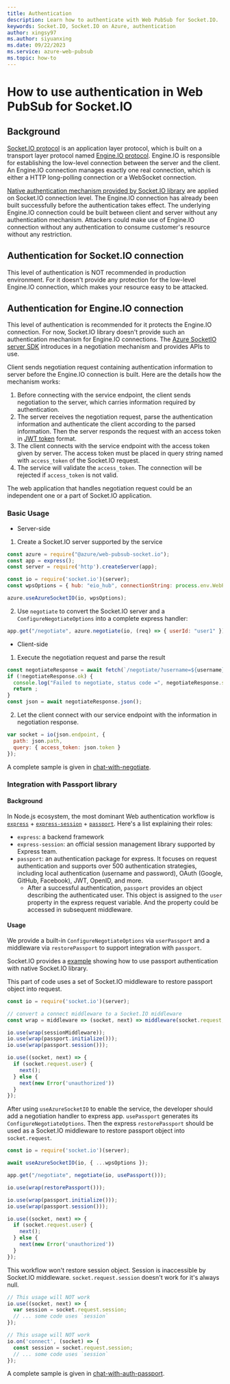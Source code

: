 ```yaml
---
title: Authentication
description: Learn how to authenticate with Web PubSub for Socket.IO. 
keywords: Socket.IO, Socket.IO on Azure, authentication
author: xingsy97
ms.author: siyuanxing
ms.date: 09/22/2023
ms.service: azure-web-pubsub
ms.topic: how-to
---
```

# How to use authentication in Web PubSub for Socket.IO
## Background
[Socket.IO protocol](https://socket.io/docs/v4/socket-io-protocol/) is an application layer protocol, which is built on a transport layer protocol named [Engine.IO protocol](https://socket.io/docs/v4/engine-io-protocol/). 
Engine.IO is responsible for establishing the low-level connection between the server and the client. An Engine.IO connection manages exactly one real connection, which is either a HTTP long-polling connection or a WebSocket connection.

[Native authentication mechanism provided by Socket.IO library](https://socket.io/docs/v4/middlewares/#sending-credentials) are applied on Socket.IO connection level. The Engine.IO connection has already been built successfully before the authentication takes effect. The underlying Engine.IO connection could be built between client and server without any authentication mechanism. Attackers could make use of Engine.IO connection without any authentication to consume customer's resource without any restriction. 

## Authentication for Socket.IO connection
This level of authentication is NOT recommended in production environment. For it doesn't provide any protection for the low-level Engine.IO connection, which makes your resource easy to be attacked.

## Authentication for Engine.IO connection
This level of authentication is recommended for it protects the Engine.IO connection.
For now, Socket.IO library doesn't provide such an authentication mechanism for Engine.IO connections. The [Azure SocketIO server SDK](https://github.com/Azure/azure-webpubsub/tree/main/sdk/webpubsub-socketio-extension) introduces in a negotiation mechanism and provides APIs to use.

Client sends negotiation request containing authentication information to server before the Engine.IO connection is built. Here are the details how the mechanism works:
 
1. Before connecting with the service endpoint, the client sends negotiation to the server, which carries information required by authentication. 
2. The server receives the negotiation request, parse the authentication information and authenticate the client according to the parsed information. Then the server responds the request with an access token in [JWT token](https://jwt.io/) format.
3. The client connects with the service endpoint with the access token given by server. The access token must be placed in query string named with `access_token` of the Socket.IO request.
4. The service will validate the `access_token`. The connection will be rejected if `access_token` is not valid.

The web application that handles negotiation request could be an independent one or a part of Socket.IO application.

### Basic Usage
- Server-side

1. Create a Socket.IO server supported by the service
```javascript
const azure = require("@azure/web-pubsub-socket.io");
const app = express();
const server = require('http').createServer(app);

const io = require('socket.io')(server);
const wpsOptions = { hub: "eio_hub", connectionString: process.env.WebPubSubConnectionString };

azure.useAzureSocketIO(io, wpsOptions);
```


2. Use `negotiate` to convert the Socket.IO server and a `ConfigureNegotiateOptions` into a complete express handler:
```javascript
app.get("/negotiate", azure.negotiate(io, (req) => { userId: "user1" });)
```


- Client-side
1. Execute the negotiation request and parse the result
```javascript
const negotiateResponse = await fetch(`/negotiate/?username=${username}`);
if (!negotiateResponse.ok) {
  console.log("Failed to negotiate, status code =", negotiateResponse.status);
  return ;
}
const json = await negotiateResponse.json();
```

2. Let the client connect with our service endpoint with the information in negotiation response.
```javascript
var socket = io(json.endpoint, {
  path: json.path,
  query: { access_token: json.token }
});
```

A complete sample is given in [chat-with-negotiate](https://github.com/Azure/azure-webpubsub/blob/main/sdk/webpubsub-socketio-extension/examples/chat-with-negotiate/index.js).

### Integration with Passport library

#### Background
In Node.js ecosystem, the most dominant Web authentication workflow is [`express`](https://www.npmjs.com/package/express) + [`express-session`](https://www.npmjs.com/package/express-session) + [`passport`](https://www.npmjs.com/package/passport). Here's a list explaining their roles:
- `express`: a backend framework
- `express-session`: an official session management library supported by Express team.
- `passport`: an authentication package for express. It focuses on request authentication and supports over 500 authentication strategies, including local authentication (username and password), OAuth (Google, GitHub, Facebook), JWT, OpenID, and more.
  - After a successful authentication, `passport` provides an object describing the authenticated user. This object is assigned to the `user` property in the express request variable. And the property could be accessed in subsequent middleware.

#### Usage

We provide a built-in `ConfigureNegotiateOptions` via `userPassport` and a middleware via `restorePassport` to support integration with `passport`.

Socket.IO provides a [example](https://github.com/socketio/socket.io/blob/4.6.2/examples/passport-example/index.js) showing how to use passport authentication with native Socket.IO library.

This part of code uses a set of Socket.IO middleware to restore passport object into request.
```javascript
const io = require('socket.io')(server);

// convert a connect middleware to a Socket.IO middleware
const wrap = middleware => (socket, next) => middleware(socket.request, {}, next);

io.use(wrap(sessionMiddleware));
io.use(wrap(passport.initialize()));
io.use(wrap(passport.session()));

io.use((socket, next) => {
  if (socket.request.user) {
    next();
  } else {
    next(new Error('unauthorized'))
  }
});
```

After using `useAzureSocketIO` to enable the service, the developer should add a negotiation handler to express app. `usePassport` generates its `ConfigureNegotiateOptions`.
Then the express `restorePassport` should be used as a Socket.IO middleware to restore passport object into `socket.request`. 

```javascript
const io = require('socket.io')(server);

await useAzureSocketIO(io, { ...wpsOptions });

app.get("/negotiate", negotiate(io, usePassport()));

io.use(wrap(restorePassport()));

io.use(wrap(passport.initialize()));
io.use(wrap(passport.session()));

io.use((socket, next) => {
  if (socket.request.user) {
    next();
  } else {
    next(new Error('unauthorized'))
  }
});
```

This workflow won't restore session object. Session is inaccessible by Socket.IO middleware. `socket.request.session` doesn't work for it's always null.
```javascript
// This usage will NOT work
io.use((socket, next) => {
  var session = socket.request.session; 
  // ... some code uses `session`
});

// This usage will NOT work
io.on('connect', (socket) => {
  const session = socket.request.session;
  // ... some code uses `session`
});
```

A complete sample is given in [chat-with-auth-passport](https://github.com/Azure/azure-webpubsub/blob/main/sdk/webpubsub-socketio-extension/examples/chat-with-auth-passport).